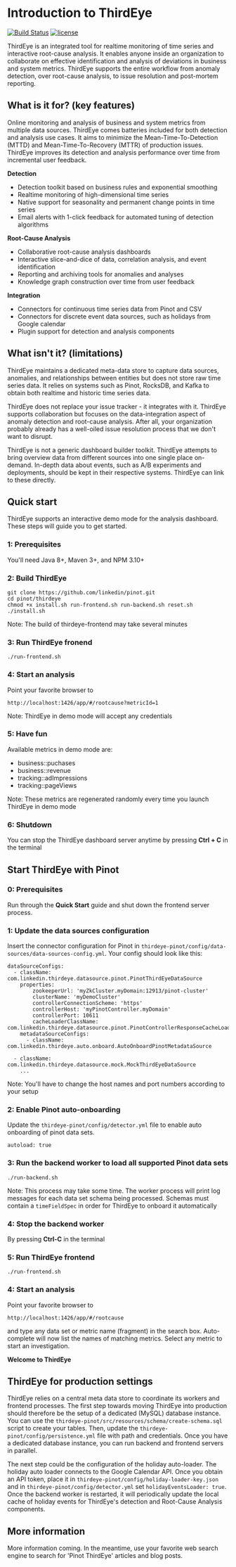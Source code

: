# Introduction to ThirdEye
[![Build Status](https://travis-ci.org/linkedin/pinot.svg?branch=master)](https://travis-ci.org/linkedin/pinot) [![license](https://img.shields.io/github/license/linkedin/pinot.svg)](LICENSE)

ThirdEye is an integrated tool for realtime monitoring of time series and interactive root-cause analysis. It enables anyone inside an organization to collaborate on effective identification and analysis of deviations in business and system metrics. ThirdEye supports the entire workflow from anomaly detection, over root-cause analysis, to issue resolution and post-mortem reporting.

## What is it for? (key features)

Online monitoring and analysis of business and system metrics from multiple data sources. ThirdEye comes batteries included for both detection and analysis use cases. It aims to minimize the Mean-Time-To-Detection (MTTD) and Mean-Time-To-Recovery (MTTR) of production issues. ThirdEye improves its detection and analysis performance over time from incremental user feedback.

**Detection**
* Detection toolkit based on business rules and exponential smoothing
* Realtime monitoring of high-dimensional time series
* Native support for seasonality and permanent change points in time series
* Email alerts with 1-click feedback for automated tuning of detection algorithms

**Root-Cause Analysis**
* Collaborative root-cause analysis dashboards
* Interactive slice-and-dice of data, correlation analysis, and event identification
* Reporting and archiving tools for anomalies and analyses
* Knowledge graph construction over time from user feedback

**Integration**
* Connectors for continuous time series data from Pinot and CSV 
* Connectors for discrete event data sources, such as holidays from Google calendar
* Plugin support for detection and analysis components

## What isn't it? (limitations)

ThirdEye maintains a dedicated meta-data store to capture data sources, anomalies, and relationships between entities but does not store raw time series data. It relies on systems such as Pinot, RocksDB, and Kafka to obtain both realtime and historic time series data.

ThirdEye does not replace your issue tracker - it integrates with it. ThirdEye supports collaboration but focuses on the data-integration aspect of anomaly detection and root-cause analysis. After all, your organization probably already has a well-oiled issue resolution process that we don't want to disrupt.

ThirdEye is not a generic dashboard builder toolkit. ThirdEye attempts to bring overview data from different sources into one single place on-demand. In-depth data about events, such as A/B experiments and deployments, should be kept in their respective systems. ThirdEye can link to these directly.

## Quick start

ThirdEye supports an interactive demo mode for the analysis dashboard. These steps will guide you to get started.

### 1: Prerequisites

You'll need Java 8+, Maven 3+, and NPM 3.10+


### 2: Build ThirdEye

```
git clone https://github.com/linkedin/pinot.git
cd pinot/thirdeye
chmod +x install.sh run-frontend.sh run-backend.sh reset.sh
./install.sh
```

Note: The build of thirdeye-frontend may take several minutes


### 3: Run ThirdEye fronend

```
./run-frontend.sh
```


### 4: Start an analysis

Point your favorite browser to

```
http://localhost:1426/app/#/rootcause?metricId=1
```

Note: ThirdEye in demo mode will accept any credentials


### 5: Have fun

Available metrics in demo mode are:
* business::puchases
* business::revenue
* tracking::adImpressions
* tracking::pageViews

Note: These metrics are regenerated randomly every time you launch ThirdEye in demo mode


### 6: Shutdown

You can stop the ThirdEye dashboard server anytime by pressing **Ctrl + C** in the terminal


## Start ThirdEye with Pinot

### 0: Prerequisites

Run through the **Quick Start** guide and shut down the frontend server process.


### 1: Update the data sources configuration

Insert the connector configuration for Pinot in `thirdeye-pinot/config/data-sources/data-sources-config.yml`. Your config should look like this:

```
dataSourceConfigs:
  - className: com.linkedin.thirdeye.datasource.pinot.PinotThirdEyeDataSource
    properties:
        zookeeperUrl: 'myZkCluster.myDomain:12913/pinot-cluster'
        clusterName: 'myDemoCluster'
        controllerConnectionScheme: 'https'
        controllerHost: 'myPinotController.myDomain'
        controllerPort: 10611
        cacheLoaderClassName: com.linkedin.thirdeye.datasource.pinot.PinotControllerResponseCacheLoader
    metadataSourceConfigs:
      - className: com.linkedin.thirdeye.auto.onboard.AutoOnboardPinotMetadataSource

  - className: com.linkedin.thirdeye.datasource.mock.MockThirdEyeDataSource
    ...
```

Note: You'll have to change the host names and port numbers according to your setup


### 2: Enable Pinot auto-onboarding

Update the `thirdeye-pinot/config/detector.yml` file to enable auto onboarding of pinot data sets.

```
autoload: true
```


### 3: Run the backend worker to load all supported Pinot data sets

```
./run-backend.sh
```

Note: This process may take some time. The worker process will print log messages for each data set schema being processed. Schemas must contain a `timeFieldSpec` in order for ThirdEye to onboard it automatically


### 4: Stop the backend worker

By pressing **Ctrl-C** in the terminal


### 5: Run ThirdEye frontend

```
./run-frontend.sh
```


### 4: Start an analysis

Point your favorite browser to

```
http://localhost:1426/app/#/rootcause
```

and type any data set or metric name (fragment) in the search box. Auto-complete will now list the names of matching metrics. Select any metric to start an investigation.

**Welcome to ThirdEye**


## ThirdEye for production settings

ThirdEye relies on a central meta data store to coordinate its workers and frontend processes. The first step towards moving ThirdEye into production should therefore be the setup of a dedicated (MySQL) database instance. You can use the `thirdeye-pinot/src/resources/schema/create-schema.sql` script to create your tables. Then, update the `thirdeye-pinot/config/persistence.yml` file with path and credentials. Once you have a dedicated database instance, you can run backend and frontend servers in parallel. 

The next step could be the configuration of the holiday auto-loader. The holiday auto loader connects to the Google Calendar API. Once you obtain an API token, place it in `thirdeye-pinot/config/holiday-loader-key.json` and in `thirdeye-pinot/config/detector.yml` set `holidayEventsLoader: true`. Once the backend worker is restarted, it will periodically update the local cache of holiday events for ThirdEye's detection and Root-Cause Analysis components.


## More information

More information coming. In the meantime, use your favorite web search engine to search for 'Pinot ThirdEye' articles and blog posts.

